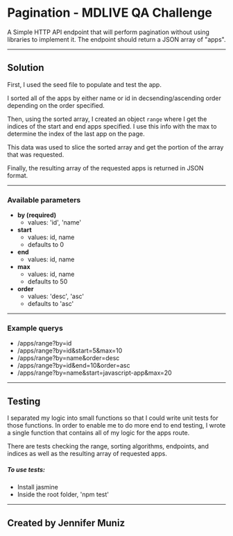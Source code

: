 
# Pagination - MDLIVE QA Challenge

A Simple HTTP API endpoint that will perform pagination without using libraries to implement it.
The endpoint should return a JSON array of "apps".

____

## Solution 

First, I used the seed file to populate and test the app. 

I sorted all of the apps by either name or id in decsending/ascending order depending on the order specified.

Then, using the sorted array, I created an object `range` where I get the indices of the start and end apps specified. I use this info with the max to determine the index of the last app on the page.

This data was used to slice the sorted array and get the portion of the array that was requested.

Finally, the resulting array of the requested apps is returned in JSON format.

____

### Available parameters
- **by (required)**
    * values: 'id', 'name'
- **start**
    * values: id, name
    * defaults to 0
- **end**
    * values: id, name
- **max**
    * values: id, name
    * defaults to 50
- **order**
    * values: 'desc', 'asc'
    * defaults to 'asc'

____

### Example querys
- /apps/range?by=id
- /apps/range?by=id&start=5&max=10
- /apps/range?by=name&order=desc
- /apps/range?by=id&end=10&order=asc
- /apps/range?by=name&start=javascript-app&max=20

____

## Testing

I separated my logic into small functions so that I could write unit tests for those functions.
In order to enable me to do more end to end testing, I wrote a single function that contains all of my logic for the apps route.

There are tests checking the range, sorting algorithms, endpoints, and indices as well as the resulting array of requested apps.

##### To use tests:
- Install jasmine
- Inside the root folder, 'npm test'

____

## Created by Jennifer Muniz